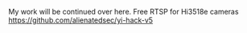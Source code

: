 My work will be continued over here. Free RTSP for Hi3518e cameras
https://github.com/alienatedsec/yi-hack-v5
